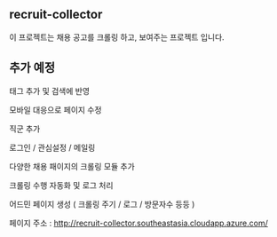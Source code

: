 ## recruit-collector
  이 프로젝트는 채용 공고를 크롤링 하고, 보여주는 프로젝트 입니다.
    
## 추가 예정
 
  태그 추가 및 검색에 반영

  모바일 대응으로 페이지 수정

  직군 추가
  
  로그인 / 관심설정 / 메일링

  다양한 채용 패이지의 크롤링 모듈 추가

  크롤링 수행 자동화 및 로그 처리

  어드민 페이지 생성
   ( 크롤링 주기 / 로그 / 방문자수 등등 )

페이지 주소 : http://recruit-collector.southeastasia.cloudapp.azure.com/
